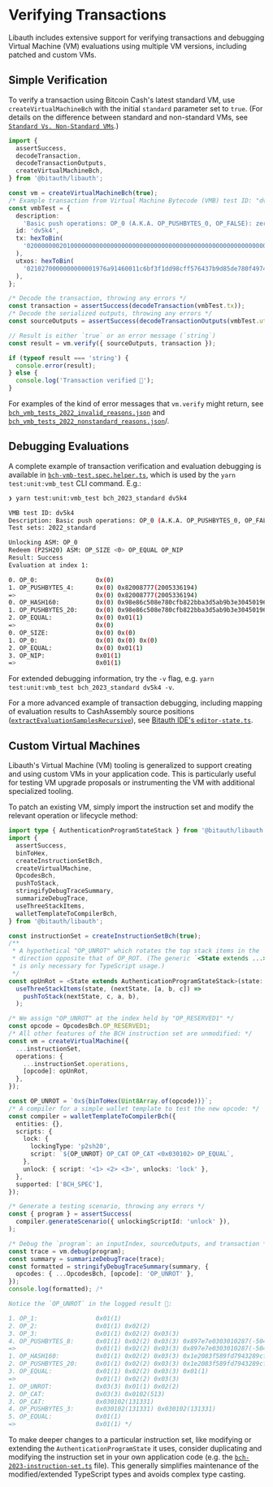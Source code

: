 # Verifying Transactions

Libauth includes extensive support for verifying transactions and debugging Virtual Machine (VM) evaluations using multiple VM versions, including patched and custom VMs.

## Simple Verification

To verify a transaction using Bitcoin Cash's latest standard VM, use `createVirtualMachineBch` with the initial `standard` parameter set to `true`. (For details on the difference between standard and non-standard VMs, see [`Standard Vs. Non-Standard VMs`](../src/lib/vmb-tests/readme.md#standard-vs-non-standard-vms).)

```ts
import {
  assertSuccess,
  decodeTransaction,
  decodeTransactionOutputs,
  createVirtualMachineBch,
} from '@bitauth/libauth';

const vm = createVirtualMachineBch(true);
/* Example transaction from Virtual Machine Bytecode (VMB) test ID: "dv5k4" */
const vmbTest = {
  description:
    'Basic push operations: OP_0 (A.K.A. OP_PUSHBYTES_0, OP_FALSE): zero is represented by an empty stack item (P2SH20)',
  id: 'dv5k4',
  tx: hexToBin(
    '020000000201000000000000000000000000000000000000000000000000000000000000000000000064417dfb529d352908ee0a88a0074c216b09793d6aa8c94c7640bb4ced51eaefc75d0aef61f7685d0307491e2628da3d4f91e86329265a4a58ca27a41ec0b8910779c32103a524f43d6166ad3567f18b0a5c769c6ab4dc02149f4d5095ccf4e8ffa293e7850000000001000000000000000000000000000000000000000000000000000000000000000100000006000482008777000000000100000000000000000a6a08766d625f7465737400000000',
  ),
  utxos: hexToBin(
    '0210270000000000001976a91460011c6bf3f1dd98cff576437b9d85de780f497488ac102700000000000017a91498e86c508e780cfb822bba3d5ab9b3e30450196b87',
  ),
};

/* Decode the transaction, throwing any errors */
const transaction = assertSuccess(decodeTransaction(vmbTest.tx));
/* Decode the serialized outputs, throwing any errors */
const sourceOutputs = assertSuccess(decodeTransactionOutputs(vmbTest.utxos));

// Result is either `true` or an error message (`string`)
const result = vm.verify({ sourceOutputs, transaction });

if (typeof result === 'string') {
  console.error(result);
} else {
  console.log('Transaction verified 🚀');
}
```

For examples of the kind of error messages that `vm.verify` might return, see [`bch_vmb_tests_2022_invalid_reasons.json`](../src/lib/vmb-tests/generated/bch/bch_vmb_tests_2022_invalid_reasons.json) and [`bch_vmb_tests_2022_nonstandard_reasons.json`](../src/lib/vmb-tests/generated/bch/bch_vmb_tests_2022_nonstandard_reasons.json)/.

## Debugging Evaluations

A complete example of transaction verification and evaluation debugging is available in [`bch-vmb-test.spec.helper.ts`](src/lib/vmb-tests/bch-vmb-test.spec.helper.ts), which is used by the `yarn test:unit:vmb_test` CLI command. E.g.:

```sh
❯ yarn test:unit:vmb_test bch_2023_standard dv5k4

VMB test ID: dv5k4
Description: Basic push operations: OP_0 (A.K.A. OP_PUSHBYTES_0, OP_FALSE): zero is represented by an empty stack item (P2SH20)
Test sets: 2022_standard

Unlocking ASM: OP_0
Redeem (P2SH20) ASM: OP_SIZE <0> OP_EQUAL OP_NIP
Result: Success
Evaluation at index 1:

0. OP_0:                0x(0)
1. OP_PUSHBYTES_4:      0x(0) 0x82008777(2005336194)
=>                      0x(0) 0x82008777(2005336194)
0. OP_HASH160:          0x(0) 0x98e86c508e780cfb822bba3d5ab9b3e30450196b
1. OP_PUSHBYTES_20:     0x(0) 0x98e86c508e780cfb822bba3d5ab9b3e30450196b 0x98e86c508e780cfb822bba3d5ab9b3e30450196b
2. OP_EQUAL:            0x(0) 0x01(1)
=>                      0x(0)
0. OP_SIZE:             0x(0) 0x(0)
1. OP_0:                0x(0) 0x(0) 0x(0)
2. OP_EQUAL:            0x(0) 0x01(1)
3. OP_NIP:              0x01(1)
=>                      0x01(1)

```

For extended debugging information, try the `-v` flag, e.g. `yarn test:unit:vmb_test bch_2023_standard dv5k4 -v`.

For a more advanced example of transaction debugging, including mapping of evaluation results to CashAssembly source positions ([`extractEvaluationSamplesRecursive`](https://libauth.org/functions/extractEvaluationSamplesRecursive.html)), see [Bitauth IDE's `editor-state.ts`](https://github.com/bitauth/bitauth-ide/blob/master/src/editor/editor-state.ts).

## Custom Virtual Machines

Libauth's Virtual Machine (VM) tooling is generalized to support creating and using custom VMs in your application code. This is particularly useful for testing VM upgrade proposals or instrumenting the VM with additional specialized tooling.

To patch an existing VM, simply import the instruction set and modify the relevant operation or lifecycle method:

```ts
import type { AuthenticationProgramStateStack } from '@bitauth/libauth';
import {
  assertSuccess,
  binToHex,
  createInstructionSetBch,
  createVirtualMachine,
  OpcodesBch,
  pushToStack,
  stringifyDebugTraceSummary,
  summarizeDebugTrace,
  useThreeStackItems,
  walletTemplateToCompilerBch,
} from '@bitauth/libauth';

const instructionSet = createInstructionSetBch(true);
/**
 * A hypothetical "OP_UNROT" which rotates the top stack items in the
 * direction opposite that of OP_ROT. (The generic `<State extends ...>`
 * is only necessary for TypeScript usage.)
 */
const opUnRot = <State extends AuthenticationProgramStateStack>(state: State) =>
  useThreeStackItems(state, (nextState, [a, b, c]) =>
    pushToStack(nextState, c, a, b),
  );

/* We assign "OP_UNROT" at the index held by "OP_RESERVED1" */
const opcode = OpcodesBch.OP_RESERVED1;
/* All other features of the BCH instruction set are unmodified: */
const vm = createVirtualMachine({
  ...instructionSet,
  operations: {
    ...instructionSet.operations,
    [opcode]: opUnRot,
  },
});

const OP_UNROT = `0x${binToHex(Uint8Array.of(opcode))}`;
/* A compiler for a simple wallet template to test the new opcode: */
const compiler = walletTemplateToCompilerBch({
  entities: {},
  scripts: {
    lock: {
      lockingType: 'p2sh20',
      script: `${OP_UNROT} OP_CAT OP_CAT <0x030102> OP_EQUAL`,
    },
    unlock: { script: '<1> <2> <3>', unlocks: 'lock' },
  },
  supported: ['BCH_SPEC'],
});

/* Generate a testing scenario, throwing any errors */
const { program } = assertSuccess(
  compiler.generateScenario({ unlockingScriptId: 'unlock' }),
);

/* Debug the `program`: an inputIndex, sourceOutputs, and transaction */
const trace = vm.debug(program);
const summary = summarizeDebugTrace(trace);
const formatted = stringifyDebugTraceSummary(summary, {
  opcodes: { ...OpcodesBch, [opcode]: 'OP_UNROT' },
});
console.log(formatted); /*

Notice the `OP_UNROT` in the logged result 🚀:

1. OP_1:                0x01(1)
2. OP_2:                0x01(1) 0x02(2)
3. OP_3:                0x01(1) 0x02(2) 0x03(3)
4. OP_PUSHBYTES_8:      0x01(1) 0x02(2) 0x03(3) 0x897e7e0303010287(-504967220674068105)
=>                      0x01(1) 0x02(2) 0x03(3) 0x897e7e0303010287(-504967220674068105)
1. OP_HASH160:          0x01(1) 0x02(2) 0x03(3) 0x1e2083f589fd7943289cfaba1dcdc50e395f3019
2. OP_PUSHBYTES_20:     0x01(1) 0x02(2) 0x03(3) 0x1e2083f589fd7943289cfaba1dcdc50e395f3019 0x1e2083f589fd7943289cfaba1dcdc50e395f3019
3. OP_EQUAL:            0x01(1) 0x02(2) 0x03(3) 0x01(1)
=>                      0x01(1) 0x02(2) 0x03(3)
1. OP_UNROT:            0x03(3) 0x01(1) 0x02(2)
2. OP_CAT:              0x03(3) 0x0102(513)
3. OP_CAT:              0x030102(131331)
4. OP_PUSHBYTES_3:      0x030102(131331) 0x030102(131331)
5. OP_EQUAL:            0x01(1)
=>                      0x01(1) */
```

To make deeper changes to a particular instruction set, like modifying or extending the `AuthenticationProgramState` it uses, consider duplicating and modifying the instruction set in your own application code (e.g. the [`bch-2023-instruction-set.ts`](src/lib/vm/instruction-sets/bch/2023/bch-2023-instruction-set.ts) file). This generally simplifies maintenance of the modified/extended TypeScript types and avoids complex type casting.

